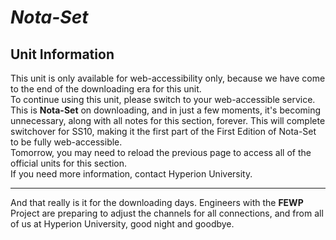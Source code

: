 
# ***Nota-Set***
## Unit Information

This unit is only available for web-accessibility only, because we have come to the end of the downloading era for this unit.  
To continue using this unit, please switch to your web-accessible service. This is **Nota-Set** on downloading, and in just a few moments, it's becoming unnecessary, along with all notes for this section, forever. This will complete switchover for SS10, making it the first part of the First Edition of Nota-Set to be fully web-accessible.  
Tomorrow, you may need to reload the previous page to access all of the official units for this section.  
If you need more information, contact Hyperion University.

---

And that really is it for the downloading days. Engineers with the **FEWP** Project are preparing to adjust the channels for all connections, and from all of us at Hyperion University, good night and goodbye.